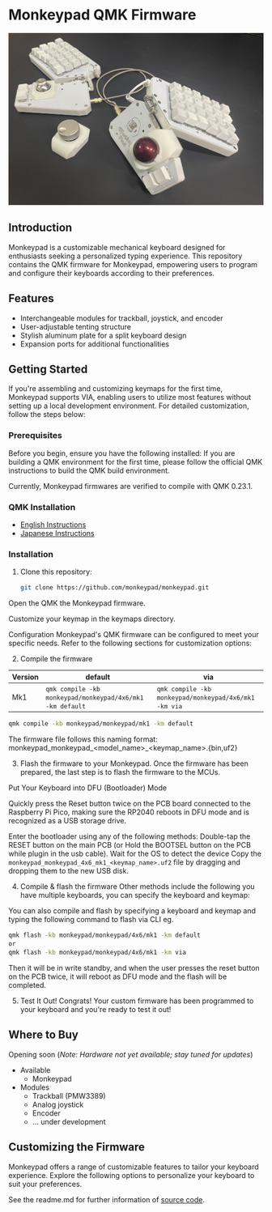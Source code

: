 # Monkeypad QMK Firmware

![Monkeypad](https://github.com/monkeypad/monkeypad/blob/main/build_guide/standard/images/01/monkeypad_1_00.jpeg)

## Introduction

Monkeypad is a customizable mechanical keyboard designed for enthusiasts seeking a personalized typing experience. This repository contains the QMK firmware for Monkeypad, empowering users to program and configure their keyboards according to their preferences.

## Features

- Interchangeable modules for trackball, joystick, and encoder
- User-adjustable tenting structure
- Stylish aluminum plate for a split keyboard design
- Expansion ports for additional functionalities

## Getting Started

If you're assembling and customizing keymaps for the first time, Monkeypad supports VIA, enabling users to utilize most features without setting up a local development environment. For detailed customization, follow the steps below:

### Prerequisites

Before you begin, ensure you have the following installed:
If you are building a QMK environment for the first time, please follow the official QMK instructions to build the QMK build environment.

Currently, Monkeypad firmwares are verified to compile with QMK 0.23.1.

### QMK Installation

- [English Instructions](https://github.com/qmk/qmk_firmware/blob/master/docs/newbs_getting_started.md)
- [Japanese Instructions](https://github.com/qmk/qmk_firmware/blob/master/docs/ja/newbs_getting_started.md)

### Installation

1. Clone this repository:

   ```bash
   git clone https://github.com/monkeypad/monkeypad.git

Open the QMK the Monkeypad firmware.

Customize your keymap in the keymaps directory.

Configuration
Monkeypad's QMK firmware can be configured to meet your specific needs. Refer to the following sections for customization options:

2. Compile the firmware

| Version | default                                                         | via                                                         |
| -------------- | --------------------------------------------------------------- | ----------------------------------------------------------- |
| Mk1            | `qmk compile -kb monkeypad/monkeypad/4x6/mk1 -km default` | `qmk compile -kb monkeypad/monkeypad/4x6/mk1 -km via` |

```bash
qmk compile -kb monkeypad/monkeypad/mk1 -km default
```
The firmware file follows this naming format:
monkeypad_monkeypad_<model_name>_<keymap_name>.{bin,uf2}

3. Flash the firmware to your Monkeypad.
Once the firmware has been prepared, the last step is to flash the firmware to the MCUs.

Put Your Keyboard into DFU (Bootloader) Mode

Quickly press the Reset button twice on the PCB board connected to the Raspberry Pi Pico, making sure the RP2040 reboots in DFU mode and is recognized as a USB storage drive.

Enter the bootloader using any of the following methods:
Double-tap the RESET button on the main PCB (or Hold the BOOTSEL button on the PCB while plugin in the usb cable).
Wait for the OS to detect the device
Copy the `monkeypad_monkeypad_4x6_mk1_<keymap_name>.uf2` file by dragging and dropping them to the new USB disk.

4. Compile & flash the firmware
Other methods include the following
you have multiple keyboards, you can specify the keyboard and keymap:

You can also compile and flash by specifying a keyboard and keymap and typing the following command to flash via CLI eg. 

```bash
qmk flash -kb monkeypad/monkeypad/4x6/mk1 -km default
or
qmk flash -kb monkeypad/monkeypad/4x6/mk1 -km via
```

Then it will be in write standby, and when the user presses the reset button on the PCB twice, it will reboot as DFU mode and the flash will be completed.

5. Test It Out!
Congrats! Your custom firmware has been programmed to your keyboard and you're ready to test it out!

## Where to Buy

Opening soon (*Note: Hardware not yet available; stay tuned for updates*)

* Available
    * Monkeypad
* Modules
    * Trackball (PMW3389)
    * Analog joystick
    * Encoder
    * ... under development

## Customizing the Firmware

Monkeypad offers a range of customizable features to tailor your keyboard experience. Explore the following options to personalize your keyboard to suit your preferences.

See the readme.md for further information of [source code](4x6/readme.md). 
